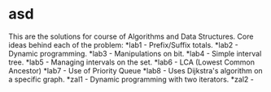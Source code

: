 # asd
This are the solutions for course of Algorithms and Data Structures.
Core ideas behind each of the problem:
*lab1 - Prefix/Suffix totals.
*lab2 - Dynamic programming.
*lab3 - Manipulations on bit.
*lab4 - Simple interval tree.
*lab5 - Managing intervals on the set.
*lab6 - LCA (Lowest Common Ancestor)
*lab7 - Use of Priority Queue
*lab8 - Uses Dijkstra's algorithm on a specific graph.
*zal1 - Dynamic programming with two iterators.
*zal2 - 
